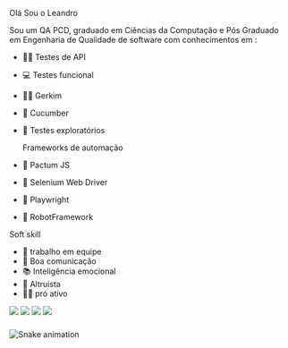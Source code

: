 Olá Sou o Leandro

 Sou um QA PCD, graduado em Ciências da Computação e Pós Graduado em Engenharia de Qualidade de software com conhecimentos em :

- 👩‍💻 Testes de API
- 💻 Testes funcional 
- 🧑‍💻 Gerkim 
- 🥒 Cucumber
- 🔎 Testes exploratórios
  
  Frameworks de automação
  
- 🤖 Pactum JS 
- 🤖 Selenium Web Driver
- 🤖 Playwright
- 🤖 RobotFramework

Soft skill
<br>
- 👦 trabalho  em equipe 
- 📣 Boa comunicação 
- 📚 Inteligência emocional
- 👯 Altruista
- 🧑‍💼 pró ativo


<div> 
  <a href="https://www.youtube.com/channel/UCx9AcErVhwwkGgnziPoZn0g" target="_blank"><img src="https://img.shields.io/badge/YouTube-FF0000?style=for-the-badge&logo=youtube&logoColor=white" target="_blank"></a>
  <a href="https://www.instagram.com/pcdleandromaz" target="_blank"><img src="https://img.shields.io/badge/-Instagram-%23E4405F?style=for-the-badge&logo=instagram&logoColor=white" target="_blank"></a>
  <a href = "mailto:leandromaz1988@gmail.com"><img src="https://img.shields.io/badge/-Gmail-%23333?style=for-the-badge&logo=gmail&logoColor=white" target="_blank"></a>
  <a href="https://www.linkedin.com/in/leandro-luiz-mazzuchello-6530a0116" target="_blank"><img src="https://img.shields.io/badge/-LinkedIn-%230077B5?style=for-the-badge&logo=linkedin&logoColor=white" target="_blank"></a> 
  
</div>

 </div>
  
 ###  
  
   ![Snake animation](https://github.com/Leandromaz/blob/output/github-contribution-grid-snake.svg)
    
